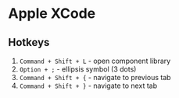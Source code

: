 # Apple XCode
## Hotkeys
1. `Command + Shift + L` - open component library
2. `Option + ;` - ellipsis symbol (3 dots)
3. `Command + Shift + {` - navigate to previous tab
4. `Command + Shift + }` - navigate to next tab

